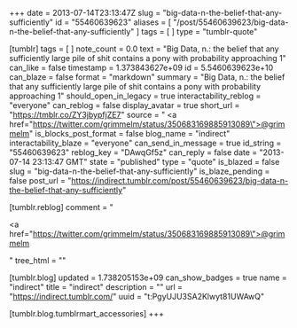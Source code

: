 +++
date = 2013-07-14T23:13:47Z
slug = "big-data-n-the-belief-that-any-sufficiently"
id = "55460639623"
aliases = [ "/post/55460639623/big-data-n-the-belief-that-any-sufficiently" ]
tags = [ ]
type = "tumblr-quote"

[tumblr]
tags = [ ]
note_count = 0.0
text = "Big Data, n.: the belief that any sufficiently large pile of shit contains a pony with probability approaching 1"
can_like = false
timestamp = 1.373843627e+09
id = 5.5460639623e+10
can_blaze = false
format = "markdown"
summary = "Big Data, n.: the belief that any sufficiently large pile of shit contains a pony with probability approaching 1"
should_open_in_legacy = true
interactability_reblog = "everyone"
can_reblog = false
display_avatar = true
short_url = "https://tmblr.co/ZY3jbypfjZE7"
source = " <a href=\"https://twitter.com/grimmelm/status/350683169885913089\">@grimmelm</a>"
is_blocks_post_format = false
blog_name = "indirect"
interactability_blaze = "everyone"
can_send_in_message = true
id_string = "55460639623"
reblog_key = "DAwqGf5z"
can_reply = false
date = "2013-07-14 23:13:47 GMT"
state = "published"
type = "quote"
is_blazed = false
slug = "big-data-n-the-belief-that-any-sufficiently"
is_blaze_pending = false
post_url = "https://indirect.tumblr.com/post/55460639623/big-data-n-the-belief-that-any-sufficiently"

[tumblr.reblog]
comment = "<p><a href=\"https://twitter.com/grimmelm/status/350683169885913089\">@grimmelm</a></p>"
tree_html = ""

[tumblr.blog]
updated = 1.738205153e+09
can_show_badges = true
name = "indirect"
title = "indirect"
description = ""
url = "https://indirect.tumblr.com/"
uuid = "t:PgyUJU3SA2Klwyt81UWAwQ"

[tumblr.blog.tumblrmart_accessories]
+++

